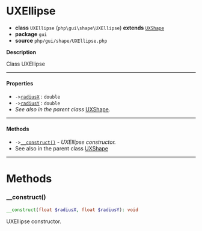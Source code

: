 # UXEllipse

- **class** `UXEllipse` (`php\gui\shape\UXEllipse`) **extends** [`UXShape`](https://github.com/jphp-compiler/jphp/blob/master/exts/jphp-gui-ext/api-docs/classes/php/gui/shape/UXShape.md)
- **package** `gui`
- **source** `php/gui/shape/UXEllipse.php`

**Description**

Class UXEllipse

---

#### Properties

- `->`[`radiusX`](#prop-radiusx) : `double`
- `->`[`radiusY`](#prop-radiusy) : `double`
- *See also in the parent class* [UXShape](https://github.com/jphp-compiler/jphp/blob/master/exts/jphp-gui-ext/api-docs/classes/php/gui/shape/UXShape.md).

---

#### Methods

- `->`[`__construct()`](#method-__construct) - _UXEllipse constructor._
- See also in the parent class [UXShape](https://github.com/jphp-compiler/jphp/blob/master/exts/jphp-gui-ext/api-docs/classes/php/gui/shape/UXShape.md)

---
# Methods

<a name="method-__construct"></a>

### __construct()
```php
__construct(float $radiusX, float $radiusY): void
```
UXEllipse constructor.
